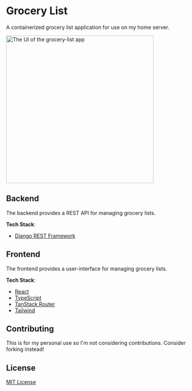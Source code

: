 # Grocery List

A containerized grocery list application for use on my home server.

<img src="https://raw.githubusercontent.com/andrew-s28/sourcedepth.com/refs/heads/main/assets/ui-example.png" width="400" height="auto" alt="The UI of the grocery-list app">

## Backend

The backend provides a REST API for managing grocery lists.

**Tech Stack**:

- [Django REST Framework](https://www.django-rest-framework.org/)

## Frontend

The frontend provides a user-interface for managing grocery lists.

**Tech Stack**:

- [React](https://react.dev/)
- [TypeScript](https://www.typescriptlang.org/)
- [TanStack Router](https://tanstack.com/router/latest)
- [Tailwind](https://tailwindcss.com/)

## Contributing

This is for my personal use so I'm not considering contributions. Consider forking instead!

## License

[MIT License](/LICENSE)
